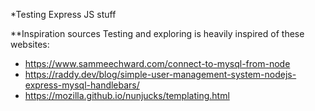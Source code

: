 *Testing Express JS stuff

**Inspiration sources
Testing and exploring is heavily inspired of these websites:
- https://www.sammeechward.com/connect-to-mysql-from-node
- https://raddy.dev/blog/simple-user-management-system-nodejs-express-mysql-handlebars/
- https://mozilla.github.io/nunjucks/templating.html

